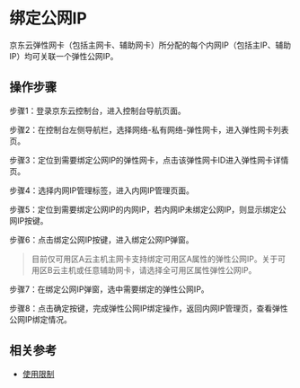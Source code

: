 # 绑定公网IP

京东云弹性网卡（包括主网卡、辅助网卡）所分配的每个内网IP（包括主IP、辅助IP）均可关联一个弹性公网IP。

## 操作步骤
步骤1：登录京东云控制台，进入控制台导航页面。

步骤2：在控制台左侧导航栏，选择网络-私有网络-弹性网卡，进入弹性网卡列表页。

步骤3：定位到需要绑定公网IP的弹性网卡，点击该弹性网卡ID进入弹性网卡详情页。

步骤4：选择内网IP管理标签，进入内网IP管理页面。

步骤5：定位到需要绑定公网IP的内网IP，若内网IP未绑定公网IP，则显示绑定公网IP按键。

步骤6：点击绑定公网IP按键，进入绑定公网IP弹窗。

> 目前仅可用区A云主机主网卡支持绑定可用区A属性的弹性公网IP。关于可用区B云主机或任意辅助网卡，请选择全可用区属性弹性公网IP。

步骤7：在绑定公网IP弹窗，选中需要绑定的弹性公网IP。

步骤8：点击确定按键，完成弹性公网IP绑定操作，返回内网IP管理页，查看弹性公网IP绑定情况。

## 相关参考

- [使用限制](../../Introduction/Restrictions.md)
